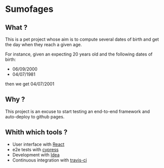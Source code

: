 # Sumofages

## What ?
This is a pet project whose aim is to compute several dates of birth and get the day when they reach a given age.

For instance, given an expecting 20 years old and the following dates of birth:
- 06/09/2000 
- 04/07/1981 

then we get 04/07/2001

## Why ?
This project is an excuse to start testing an end-to-end framework and auto-deploy to github pages.

## Whith which tools ?
- User interface with [React](https://reactjs.org/)
- e2e tests with [cypress](https://cypress.io)
- Development with [Idea](https://www.jetbrains.com/idea/)
- Continuous integration with [travis-ci](https://travis-ci.org/)